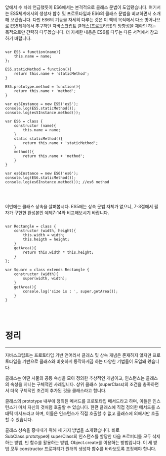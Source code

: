 앞에서 수 차례 언급했듯이 ES6에서는 본격적으로 클래스 문법이 도입됐습니다. 여기서는 ES5체계에서의 생성자 함수 및 프로토타입과 ES6의 클래스 문법을 비교하면서 소개해 보겠습니다. 다만 ES6의 기능을 자세히 다루는 것은 이 책의 목적에서 다소 벗어나므로 ES5체계에서 추구하던 자바스크립트 클래스(프로토타입)의 방향성을 재확인 하는 목적으로만 간략히 다루겠습니다. 더 자세한 내용은 ES6를 다루는 다른 서적에서 참고하기 바랍니다. 

<pre>
<code>
var ES5 = function(name){
    this.name = name;
};

ES5.staticMethod = function(){
    return this.name + 'staticMethod';
}

ES5.prototype.method = function(){
    return this.name + 'method';
}

var es5Instance = new ES5('es5');
console.log(ES5.staticMethod());
console.log(es5Instance.method());

var ES6 = class {
    constructor (name){
        this.name = name;
    }
    static staticMethod(){
        return this.name + 'staticMethod';
    }
    method(){
        return this.name + 'method';
    }
}

var es6Instance = new ES6('es6');
console.log(ES6.staticMethod());
console.log(es6Instance.method()); //es6 method

</code>
</pre>

<br>
이번에는 클래스 상속을 살펴봅시다. ES5에는 상속 문법 자체가 없으니, 7-3절에서 필자가 구현한 완성본인 예제7-14와 비교해보시기 바랍니다. 

<pre>
<code>
var Rectangle = class {
    constructor (width, height){
        this.width = width;
        this.heigth = height;
    }
    getArea(){
        return this.width * this.height;
    }
};

var Square = class extends Rectangle {
    constructor (width){
        super(width, width);
    }
    getArea(){
        console.log('size is : ', super.getArea());
    }
}
</code>
</pre>

<br>

# 정리
---

자바스크립트는 프로토타입 기반 언어라서 클래스 및 상속 개념은 존재하지 않지만 프로토타입을 기반으로 클래스와 비슷하게 동작하게끔 하는 다양한 기법들이 도입돼 왔습니다. 

클래스는 어떤 사물의 공통 속성을 모아 정의한 추상적인 개념이고, 인스턴스는 클래스의 속성을 지니는 구체적인 사례입니다. 상위 클래스 (superClass)의 조건을 충족하면서 더욱 구체적인 조건이 추가된 것을 클래스라고 합니다. 


클래스의 prototype 내부에 정의된 메서드를 프로토타입 메서드라고 하며, 이들은 인스턴스가 마치 자신의 것처럼 호출할 수 있습니다. 한편 클래스에 직접 정의한 메서드를 스태틱 메서드라고 하며, 이들은 인스턴스가 직접 호출할 수 없고 클래스에 의해서만 호출할 수 있습니다. 



클래스 상속을 흉내내기 위해 세 가지 방법을 소개했습니다. 바로 SubClass.prototype에 superClass의 인스턴스를 할당한 다음 프로퍼티를 모두 삭제하는 방법, 빈 함수를 활용하는 방법, Object.create를 이용하는 방법입니다. 이 세 방법 모두 constructor 프로퍼티가 원래의 생성자 함수를 바라보도록 조정해야 합니다. 
